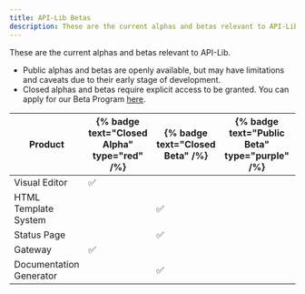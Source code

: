 ```yaml
---
title: API-Lib Betas
description: These are the current alphas and betas relevant to API-Lib.
---
```


These are the current alphas and betas relevant to API-Lib.

* Public alphas and betas are openly available, but may have limitations and caveats due to their early stage of development.
* Closed alphas and betas require explicit access to be granted. You can apply for our Beta Program [here](https://api-lib.com).


| Product                       | {% badge text="Closed Alpha" type="red" /%}  | {% badge text="Closed Beta" /%} | {% badge text="Public Beta" type="purple" /%} | More Info |
|-------------------------------|--------|--------|--------|-------------|
| Visual Editor                 |✅     |         |        |[Docs](/visual-editor/guide)  |
| HTML Template System          |        |✅         |     |[Docs](#)  |
| Status Page                   |        |✅      |        |[Docs](#)  |
| Gateway                       |✅      |        |        |[Docs](#)  |
| Documentation Generator       |        |✅      |        |[Docs](#)  |
